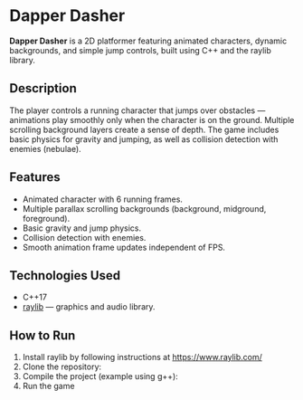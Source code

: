# Dapper Dasher

**Dapper Dasher** is a 2D platformer featuring animated characters, dynamic backgrounds, and simple jump controls, built using C++ and the raylib library.

## Description

The player controls a running character that jumps over obstacles — animations play smoothly only when the character is on the ground. Multiple scrolling background layers create a sense of depth. The game includes basic physics for gravity and jumping, as well as collision detection with enemies (nebulae).

## Features

- Animated character with 6 running frames.  
- Multiple parallax scrolling backgrounds (background, midground, foreground).  
- Basic gravity and jump physics.  
- Collision detection with enemies.  
- Smooth animation frame updates independent of FPS.

## Technologies Used

- C++17  
- [raylib](https://www.raylib.com/) — graphics and audio library.

## How to Run

1. Install raylib by following instructions at https://www.raylib.com/  
2. Clone the repository:  
3. Compile the project (example using g++):
4. Run the game

